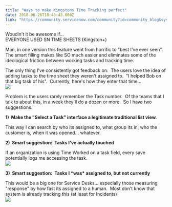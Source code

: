 ```yaml
---
title: "Ways to make Kingstons Time Tracking perfect"
date: 2018-06-26T18:46:43.000Z
link: "https://community.servicenow.com/community?id=community_blog&sys_id=b44e5973dbb2d304a8562926ca961960"
---
```

<p>Woudln&#39;t it be awesome if...<br />EVERYONE USED SN TIME SHEETS (Kingston&#43;)</p>
<p>Man, in one version this feature went from horrific to &#34;best I&#39;ve ever seen&#34;.  The smart filling makes like SO much easier and eliminates some of the ideological friction between working tasks and tracking time. </p>
<p>The only thing I&#39;ve consistently got feedback on:  The users love the idea of adding tasks to the time sheet they weren&#39;t assigned to.  &#34;I helped Bob on that big task of his&#34;.  Currently, here&#39;s how they enter that time...<br /><img src="a3abddf3db72d304a8562926ca961987.iix" /></p>
<p>Problem is the users rarely remember the Task number.  Of the teams that I talk to about this, in a week they&#39;ll do a dozen or more.  So I have two suggestions.</p>
<p><strong>1)  Make the &#34;Select a Task&#34; interface a legitimate traditional list view.</strong></p>
<p>This way I can search by who its assigned to, what group its in, who the customer is, when it was opened... whatever.</p>
<p><strong>2)  Smart suggestion:  Tasks I&#39;ve actually touched</strong></p>
<p>If an organization is using Time Worked on a task field, every save potentially logs me accessing the task.  <br /><img src="30ccd57bdb72d304a8562926ca961947.iix" /></p>
<p><strong>3)  Smart suggestion:  Tasks I *was* assigned to, but not currently</strong></p>
<p>This would be a big one for Service Desks... especially those measuring &#34;response&#34; by how fast its assigned to a human.  Most don&#39;t know that system is already tracking this (at least for Incidents)<br /><img src="cdfd55ffdb72d304a8562926ca9619cb.iix" /></p>
